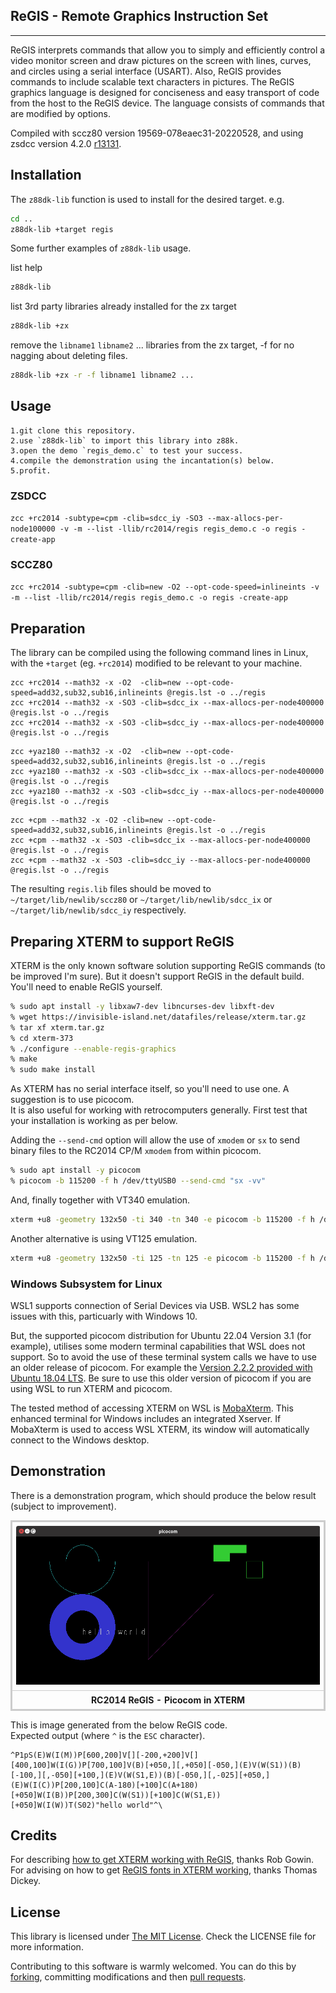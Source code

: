 ## ReGIS - Remote Graphics Instruction Set
------------

ReGIS interprets commands that allow you to simply and efficiently control a video monitor screen and draw pictures on the screen with lines, curves, and circles using a serial interface (USART). Also, ReGIS provides commands to include scalable text characters in pictures. The ReGIS graphics language is designed for conciseness and easy transport of code from the host to the ReGIS device. The language consists of commands that are modified by options.

Compiled with sccz80 version 19569-078eaec31-20220528, and using zsdcc version 4.2.0 [r13131](https://sourceforge.net/p/sdcc/code/13131/log/?path=/trunk/sdcc).

## Installation

The `z88dk-lib` function is used to install for the desired target. e.g.

```bash
cd ..
z88dk-lib +target regis
```

Some further examples of `z88dk-lib` usage.

list help
```bash
z88dk-lib
```

list 3rd party libraries already installed for the zx target
```bash
z88dk-lib +zx
```
remove the `libname1` `libname2` ... libraries from the zx target, -f for no nagging about deleting files.
```bash
z88dk-lib +zx -r -f libname1 libname2 ...
```

## Usage
    1.git clone this repository.
    2.use `z88dk-lib` to import this library into z88k.
    3.open the demo `regis_demo.c` to test your success.
    4.compile the demonstration using the incantation(s) below.
    5.profit.

### ZSDCC
`zcc +rc2014 -subtype=cpm -clib=sdcc_iy -SO3 --max-allocs-per-node100000 -v -m --list -llib/rc2014/regis regis_demo.c -o regis -create-app`

### SCCZ80
`zcc +rc2014 -subtype=cpm -clib=new -O2 --opt-code-speed=inlineints -v -m --list -llib/rc2014/regis regis_demo.c -o regis -create-app`

## Preparation

The library can be compiled using the following command lines in Linux, with the `+target` (eg. `+rc2014`) modified to be relevant to your machine.

```
zcc +rc2014 --math32 -x -O2  -clib=new --opt-code-speed=add32,sub32,sub16,inlineints @regis.lst -o ../regis
zcc +rc2014 --math32 -x -SO3 -clib=sdcc_ix --max-allocs-per-node400000 @regis.lst -o ../regis
zcc +rc2014 --math32 -x -SO3 -clib=sdcc_iy --max-allocs-per-node400000 @regis.lst -o ../regis
```

```
zcc +yaz180 --math32 -x -O2  -clib=new --opt-code-speed=add32,sub32,sub16,inlineints @regis.lst -o ../regis
zcc +yaz180 --math32 -x -SO3 -clib=sdcc_ix --max-allocs-per-node400000 @regis.lst -o ../regis
zcc +yaz180 --math32 -x -SO3 -clib=sdcc_iy --max-allocs-per-node400000 @regis.lst -o ../regis
```

```
zcc +cpm --math32 -x -O2 -clib=new --opt-code-speed=add32,sub32,sub16,inlineints @regis.lst -o ../regis
zcc +cpm --math32 -x -SO3 -clib=sdcc_ix --max-allocs-per-node400000 @regis.lst -o ../regis
zcc +cpm --math32 -x -SO3 -clib=sdcc_iy --max-allocs-per-node400000 @regis.lst -o ../regis
```

The resulting `regis.lib` files should be moved to `~/target/lib/newlib/sccz80` or `~/target/lib/newlib/sdcc_ix` or `~/target/lib/newlib/sdcc_iy` respectively.

## Preparing XTERM to support ReGIS

XTERM is the only known software solution supporting ReGIS commands (to be improved I'm sure). But it doesn't support ReGIS in the default build. You'll need to enable ReGIS yourself.
``` sh
% sudo apt install -y libxaw7-dev libncurses-dev libxft-dev
% wget https://invisible-island.net/datafiles/release/xterm.tar.gz
% tar xf xterm.tar.gz
% cd xterm-373
% ./configure --enable-regis-graphics
% make
% sudo make install
```

As XTERM has no serial interface itself, so you'll need to use one. A suggestion is to use picocom.<br>
It is also useful for working with retrocomputers generally. First test that your installation is working as per below.

Adding the `--send-cmd` option will allow the use of `xmodem` or `sx` to send binary files to the RC2014 CP/M `xmodem` from within picocom.

``` sh
% sudo apt install -y picocom
% picocom -b 115200 -f h /dev/ttyUSB0 --send-cmd "sx -vv"
```

And, finally together with VT340 emulation.
``` sh
xterm +u8 -geometry 132x50 -ti 340 -tn 340 -e picocom -b 115200 -f h /dev/ttyUSB0 --send-cmd "sx -vv"
```

Another alternative is using VT125 emulation.
``` sh
xterm +u8 -geometry 132x50 -ti 125 -tn 125 -e picocom -b 115200 -f h /dev/ttyUSB0 --send-cmd "sx -vv"
```

### Windows Subsystem for Linux

WSL1 supports connection of Serial Devices via USB. WSL2 has some issues with this, particuarly with Windows 10.

But, the supported picocom distribution for Ubuntu 22.04 Version 3.1 (for example), utilises some modern terminal capabilities that WSL does not support.
So to avoid the use of these terminal system calls we have to use an older release of picocom. For example the [Version 2.2.2 provided with Ubuntu 18.04 LTS](https://manpages.ubuntu.com/manpages/bionic/man1/picocom.1.html). Be sure to use this older version of picocom if you are using WSL to run XTERM and picocom.

The tested method of accessing XTERM on WSL is [MobaXterm](https://mobaxterm.mobatek.net/). This enhanced terminal for Windows includes an integrated Xserver. If MobaXterm is used to access WSL XTERM, its window will automatically connect to the Windows desktop.

## Demonstration

There is a demonstration program, which should produce the below result (subject to improvement).

<div>
<table style="border: 2px solid #cccccc;">
<tbody>
<tr>
<td style="border: 1px solid #cccccc; padding: 6px;"><a href="https://github.com/feilipu/z88dk-libraries/blob/master/regis/demo/regis_demo.png" target="_blank"><img src="https://github.com/feilipu/z88dk-libraries/blob/master/regis/demo/regis_demo.png"/></a></td>
</tr>
<tr>
<th style="border: 1px solid #cccccc; padding: 6px;"><centre>RC2014 ReGIS - Picocom in XTERM<center></th>
</tr>
</tbody>
</table>
</div>

This is image generated from the below ReGIS code.<br>
Expected output (where `^` is the `ESC` character).
```
^P1pS(E)W(I(M))P[600,200]V[][-200,+200]V[][400,100]W(I(G))P[700,100]V(B)[+050,][,+050][-050,](E)V(W(S1))(B)[-100,][,-050][+100,](E)V(W(S1,E))(B)[-050,][,-025][+050,](E)W(I(C))P[200,100]C(A-180)[+100]C(A+180)[+050]W(I(B))P[200,300]C(W(S1))[+100]C(W(S1,E))[+050]W(I(W))T(S02)"hello world"^\
```

## Credits

For describing [how to get XTERM working with ReGIS](https://groups.google.com/g/rc2014-z80/c/fuji5iuJ3Jc/m/FNYwGGbaAQAJ), thanks Rob Gowin.<br>
For advising on how to get [ReGIS fonts in XTERM working](https://github.com/feilipu/z88dk-libraries/commit/107c23d2f31791b0a35bfc8833a7747a84544649#diff-45390165fce0bae9bf04313a098b2a42d5d727bf90d4be040f01ec0f7fee969d), thanks Thomas Dickey.

## License

This library is licensed under [The MIT License](http://opensource.org/licenses/mit-license.php). Check the LICENSE file for more information.

Contributing to this software is warmly welcomed. You can do this by [forking](https://help.github.com/articles/fork-a-repo), committing modifications and then [pull requests](https://help.github.com/articles/using-pull-requests).
